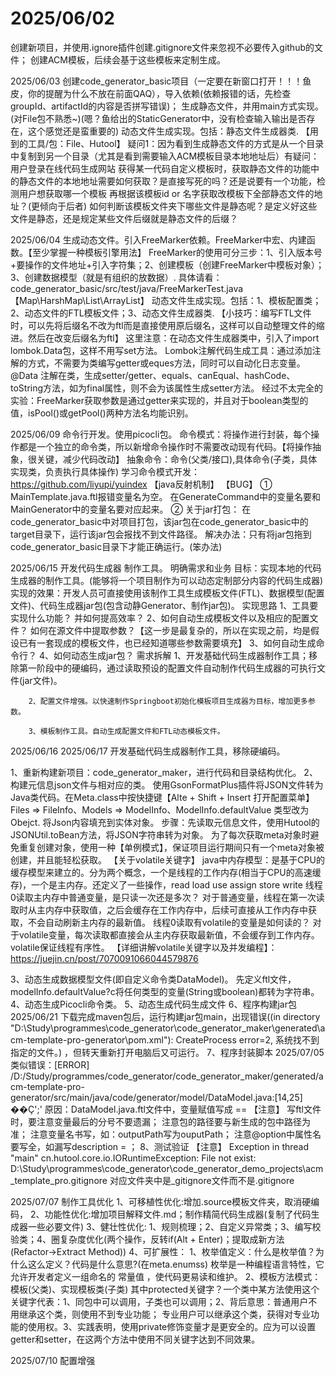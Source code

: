 # 2025/06/02
创建新项目，并使用.ignore插件创建.gitignore文件来忽视不必要传入github的文件；
创建ACM模板，后续会基于这些模板来定制生成。


2025/06/03
创建code_generator_basic项目（一定要在新窗口打开！！！鱼皮，你的提醒为什么不放在前面QAQ），导入依赖(依赖报错的话，先检查groupId、artifactId的内容是否拼写错误)；
生成静态文件，并用main方式实现。(对File包不熟悉~)(嗯？鱼给出的StaticGenerator中，没有检查输入输出是否存在，这个感觉还是蛮重要的)
动态文件生成实现。包括：静态文件生成器类.
【用到的工具/包：File、Hutool】
    疑问1：因为看到生成静态文件的方式是从一个目录中复制到另一个目录（尤其是看到需要输入ACM模板目录本地地址后）有疑问：用户登录在线代码生成网站
    获得某一代码自定义模板时，获取静态文件的功能中的静态文件的本地地址需要如何获取？是直接写死的吗？还是说要有一个功能，检测用户想获取哪一个模板
    再根据该模板id or 名字获取改模板下全部静态文件的地址？(更倾向于后者)
    如何判断该模板文件夹下哪些文件是静态呢？是定义好这些文件是静态，还是规定某些文件后缀就是静态文件的后缀？

2025/06/04
生成动态文件。引入FreeMarker依赖。FreeMarker中宏、内建函数。【至少掌握一种模板引擎用法】
FreeMarker的使用可分三步：1、引入版本号+要操作的文件地址+引入字符集；2、创建模板（创建FreeMarker中模板对象）；3、创建数据模型（就是有组织的放数据）.
具体请看：code_generator_basic/src/test/java/FreeMarkerTest.java
【Map\HarshMap\List\ArrayList】
动态文件生成实现。包括：1、模板配置类；2、动态文件的FTL模板文件；3、动态文件生成器类.
【小技巧：编写FTL文件时，可以先将后缀名不改为ftl而是直接使用原后缀名，这样可以自动整理文件的缩进。然后在改变后缀名为ftl】
这里注意：在动态文件生成器类中，引入了import lombok.Data包，这样不用写set方法。
Lombok注解代码生成工具：通过添加注解的方式，不需要为类编写getter或eques方法，同时可以自动化日志变量。@Data 注解在类，生成setter/getter、equals、canEqual、hashCode、toString方法，如为final属性，则不会为该属性生成setter方法。
经过不太完全的实验：FreeMarker获取参数是通过getter来实现的，并且对于boolean类型的值，isPool()或getPool()两种方法名均能识别。

2025/06/09
命令行开发。使用picocli包。
命令模式：将操作进行封装，每个操作都是一个独立的命令类，所以新增命令操作时不需要改动现有代码。【将操作抽象，很关键，减少代码改动】
抽象命令：命令(父类/接口),具体命令(子类，具体实现类，负责执行具体操作)
学习命令模式开发：https://github.com/liyupi/yuindex
【java反射机制】
【BUG】
① MainTemplate.java.ftl报错变量名为空。
    在GenerateCommand中的变量名要和MainGenerator中的变量名要对应起来。
② 关于jar打包：
    在code_generator_basic中对项目打包，该jar包在code_generator_basic中的target目录下，运行该jar包会报找不到文件路径。
    解决办法：只有将jar包拖到code_generator_basic目录下才能正确运行。(笨办法)

2025/06/15
开发代码生成器 制作工具。
明确需求和业务
    目标：实现本地的代码生成器的制作工具。(能够将一个项目制作为可以动态定制部分内容的代码生成器)
    实现的效果：开发人员可直接使用该制作工具生成模板文件(FTL)、数据模型(配置文件)、代码生成器jar包(包含动静Generator、制作jar包)。
    实现思路
        1、工具要实现什么功能？ 并如何提高效率？
        2、如何自动生成模板文件以及相应的配置文件？ 如何在源文件中提取参数？【这一步是最复杂的，所以在实现之前，均是假设已有一套现成的模板文件，也已经知道哪些参数需要填充】
        3、如何自动生成命令行？
        4、如何动态生成jar包？
    需求拆解
        1、开发基础代码生成器制作工具；移除第一阶段中的硬编码，通过读取预设的配置文件自动制作代码生成器的可执行文件(jar文件)。

        2、配置文件增强。以快速制作Springboot初始化模板项目生成器为目标，增加更多参数。

        3、模板制作工具。自动生成配置文件和FTL动态模板文件。

2025/06/16
2025/06/17
开发基础代码生成器制作工具，移除硬编码。

1、重新构建新项目：code_generator_maker，进行代码和目录结构优化。
2、构建元信息json文件与相对应的类。
    使用GsonFormatPlus插件将JSON文件转为Java类代码。在Meta.class中按快捷键【Alte + Shift + Insert 打开配置菜单】
    Files => FileInfo、Models => ModelInfo、ModelInfo.defaultValue 类型改为Obejct.
将Json内容填充到实体对象。
    步骤：先读取元信息文件，使用Hutool的JSONUtil.toBean方法，将JSON字符串转为对象。
    为了每次获取meta对象时避免重复创建对象，使用一种【单例模式】，保证项目运行期间只有一个meta对象被创建，并且能轻松获取。
    【关于volatile关键字】
        java中内存模型：是基于CPU的缓存模型来建立的。分为两个概念，一个是线程的工作内存(相当于CPU的高速缓存)，一个是主内存。还定义了一些操作，read load use assign store write
        线程0读取主内存中普通变量，是只读一次还是多次？
            对于普通变量，线程在第一次读取时从主内存中获取值，之后会缓存在工作内存中，后续可直接从工作内存中获取，不会自动刷新主内存的最新值。
        线程0读取有volatile的变量是如何读的？
            对于volatile变量，每次读取都直接会从主内存获取最新值，不会缓存到工作内存。
        volatile保证线程有序性。
        【详细讲解volatile关键字以及并发编程】：https://juejin.cn/post/7070091066044579876

3、动态生成数据模型文件(即自定义命令类DataModel)。
    先定义ftl文件，
    modelInfo.defaultValue?c将任何类型的变量(String或boolean)都转为字符串。
4、动态生成Picocli命令类。
5、动态生成代码生成文件
6、程序构建jar包
2025/06/21
    下载完成maven包后，运行构建jar包main，出现错误((in directory "D:\Study\programmes\code_generator\code_generator_maker\generated\acm-template-pro-generator\pom.xml"): CreateProcess error=2, 系统找不到指定的文件。)
    ，但转天重新打开电脑后又可运行。
7、程序封装脚本
2025/07/05
    类似错误：[ERROR] /D:/Study/programmes/code_generator/code_generator_maker/generated/acm-template-pro-generator/src/main/java/code/generator/model/DataModel.java:[14,25] ��Ҫ';'
    原因：DataModel.java.ftl文件中，变量赋值写成 == 
【注意】
    写ftl文件时，要注意变量最后的分号不要遗漏；
    注意包的路径要与新生成的包中路径为准；
    注意变量名书写，如：outputPath写为ouputPath；
    注意@option中属性名要写全，如漏写description = ；
8、测试验证
【注意】
Exception in thread "main" cn.hutool.core.io.IORuntimeException: File not exist: D:\Study\programmes\code_generator\code_generator_demo_projects\acm_template_pro\.gitignore
对应文件夹中是_gitignore文件而不是.gitignore

2025/07/07
制作工具优化
1、可移植性优化:增加.source模板文件夹，取消硬编码，
2、功能性优化:增加项目解释文件.md；制作精简代码生成器(复制了代码生成器一些必要文件)
3、健壮性优化: 1、规则梳理；2、自定义异常类；3、编写校验类；4、圈复杂度优化(两个操作，反转if(Alt + Enter)；提取成新方法(Refactor->Extract Method))
4、可扩展性：
    1、枚举值定义：什么是枚举值？为什么这么定义？代码是什么意思?(在meta.enumss)
    枚举是一种编程语言特性，它允许开发者定义一组命名的 常量值 ，使代码更易读和维护。
    2、模板方法模式：模板(父类)、实现模板类(子类)
    其中protected关键字？一个类中某方法使用这个关键字代表：1、同包中可以调用，子类也可以调用；2、背后意思：普通用户不用继承这个类，则使用不到专业功能；
专业用户可以继承这个类，获得对专业功能的使用权。3、实践表明，使用private修饰变量才是更安全的。应为可以设置getter和setter，在这两个方法中使用不同关键字达到不同效果。

2025/07/10
配置增强











    